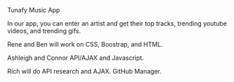 Tunafy Music App

In our app, you can enter an artist and get their top tracks, trending youtube videos, and trending gifs. 

Rene and Ben will work on CSS, Boostrap, and HTML.

Ashleigh and Connor API/AJAX and Javascript.

Rich will do API research and AJAX. GitHub Manager.

